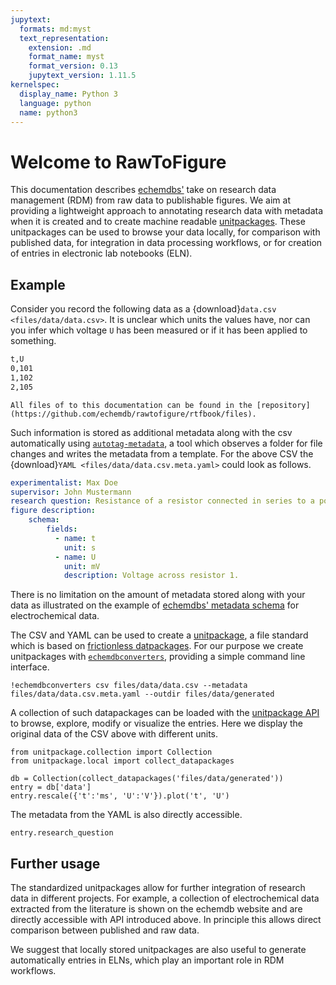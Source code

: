 ```yaml
---
jupytext:
  formats: md:myst
  text_representation:
    extension: .md
    format_name: myst
    format_version: 0.13
    jupytext_version: 1.11.5
kernelspec:
  display_name: Python 3
  language: python
  name: python3
---
```

# Welcome to RawToFigure

This documentation describes [echemdbs'](https://github.com/echemdb) take on research data management (RDM) from raw data to publishable figures. We aim at providing a lightweight approach to annotating research data with metadata when it is created and to create machine readable [unitpackages](https://echemdb.github.io/unitpackage/). These unitpackages can be used to browse your data locally, for comparison with published data, for integration in data processing workflows, or for creation of entries in electronic lab notebooks (ELN).

<!--
The examples provided in this documentation are often related to data found in the research area of electrochemistry, but the concepts are transferrable to other research areas.
-->

## Example

Consider you record the following data as a {download}`data.csv <files/data/data.csv>`. It is unclear which units the values have, nor can you infer which voltage `U` has been measured or if it has been applied to something.

```sh .noeval
t,U
0,101
1,102
2,105
```

```{hint}
All files of to this documentation can be found in the [repository](https://github.com/echemdb/rawtofigure/rtfbook/files).
```

Such information is stored as additional metadata along with the csv automatically using [`autotag-metadata`](https://echemdb.github.io/autotag-metadata/), a tool which observes a folder for file changes and writes the metadata from a template. For the above CSV the {download}`YAML <files/data/data.csv.meta.yaml>` could look as follows.

```yaml .noeval
experimentalist: Max Doe
supervisor: John Mustermann
research question: Resistance of a resistor connected in series to a power supply.
figure description:
    schema:
        fields:
          - name: t
            unit: s
          - name: U
            unit: mV
            description: Voltage across resistor 1.
```

There is no limitation on the amount of metadata stored along with your data as illustrated on the example of [echemdbs' metadata schema](https://github.com/echemdb/metadata-schema/blob/main/examples/file_schemas/autotag.yaml) for electrochemical data.

The CSV and YAML can be used to create a [unitpackage](https://echemdb.github.io/unitpackage/usage/unitpackage.html), a file standard which is based on [frictionless datpackages](https://framework.frictionlessdata.io/). For our purpose we create unitpackages with [`echemdbconverters`](https://echemdb.github.io/unitpackage/usage/echemdb-converters.html), providing a simple command line interface.

```{code-cell} ipython3
!echemdbconverters csv files/data/data.csv --metadata files/data/data.csv.meta.yaml --outdir files/data/generated
```

A collection of such datapackages can be loaded with the [unitpackage API](https://echemdb.github.io/unitpackage/usage/local_collection.html) to browse, explore, modify or visualize the entries. Here we display the original data of the CSV above with different units.

```{code-cell} ipython3
from unitpackage.collection import Collection
from unitpackage.local import collect_datapackages

db = Collection(collect_datapackages('files/data/generated'))
entry = db['data']
entry.rescale({'t':'ms', 'U':'V'}).plot('t', 'U')
```

The metadata from the YAML is also directly accessible.

```{code-cell} ipython3
entry.research_question
```

## Further usage

The standardized unitpackages allow for further integration of research data in different projects. For example, a collection of electrochemical data extracted from the literature is shown on the echemdb website and are directly accessible with API introduced above. In principle this allows direct comparison between published and raw data.

We suggest that locally stored unitpackages are also useful to generate automatically entries in ELNs, which play an important role in RDM workflows.

```{tableofcontents}
```
